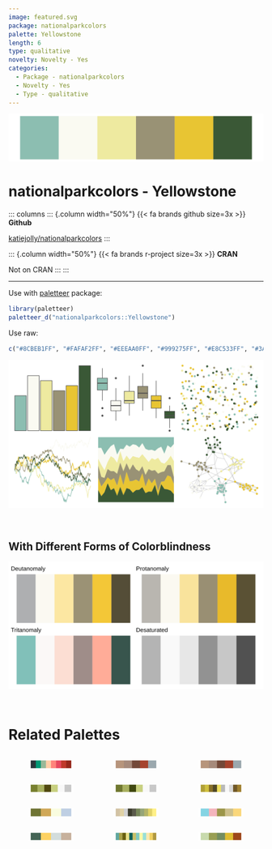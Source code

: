 ```yaml
---
image: featured.svg
package: nationalparkcolors
palette: Yellowstone
length: 6
type: qualitative
novelty: Novelty - Yes
categories:
  - Package - nationalparkcolors
  - Novelty - Yes
  - Type - qualitative
---
```


![](featured.svg)

# nationalparkcolors - Yellowstone 

::: columns
::: {.column width="50%"}
{{< fa brands github size=3x >}}
**Github**

[katiejolly/nationalparkcolors](https://github.com/katiejolly/nationalparkcolors)
:::

::: {.column width="50%"}
{{< fa brands r-project size=3x >}}
**CRAN**

Not on CRAN
:::
:::

<hr> 

Use with [paletteer](https://emilhvitfeldt.github.io/paletteer/) package:

```r
library(paletteer)
paletteer_d("nationalparkcolors::Yellowstone")
```

Use raw:

```r
c("#8CBEB1FF", "#FAFAF2FF", "#EEEAA0FF", "#999275FF", "#E8C533FF", "#3A5836FF")
``` 

![](examples.png) 

  <br>
  
  ## With Different Forms of Colorblindness
  
  ![](colorblind.svg) 

<br>

# Related Palettes

<div class="list" style="display: grid; grid-template-columns: auto auto auto;"> <figure class="figure">
<a href="../../awtools/a_palette/"> <img src="../../awtools/a_palette/featured.svg" style="width: 100%;" class="figure-img"></a>
</figure> <figure class="figure">
<a href="../../ButterflyColors/hamadryas_feronia/"> <img src="../../ButterflyColors/hamadryas_feronia/featured.svg" style="width: 100%;" class="figure-img"></a>
</figure> <figure class="figure">
<a href="../../ButterflyColors/hamadryas_feronia/"> <img src="../../ButterflyColors/hamadryas_feronia/featured.svg" style="width: 100%;" class="figure-img"></a>
</figure> <figure class="figure">
<a href="../../palettetown/graveler/"> <img src="../../palettetown/graveler/featured.svg" style="width: 100%;" class="figure-img"></a>
</figure> <figure class="figure">
<a href="../../palettetown/geodude/"> <img src="../../palettetown/geodude/featured.svg" style="width: 100%;" class="figure-img"></a>
</figure> <figure class="figure">
<a href="../../palettetown/shedinja/"> <img src="../../palettetown/shedinja/featured.svg" style="width: 100%;" class="figure-img"></a>
</figure> <figure class="figure">
<a href="../../waRhol/camo_87_5/"> <img src="../../waRhol/camo_87_5/featured.svg" style="width: 100%;" class="figure-img"></a>
</figure> <figure class="figure">
<a href="../../impressionist.colors/melon_et_peches/"> <img src="../../impressionist.colors/melon_et_peches/featured.svg" style="width: 100%;" class="figure-img"></a>
</figure> <figure class="figure">
<a href="../../wesanderson/Moonrise3/"> <img src="../../wesanderson/Moonrise3/featured.svg" style="width: 100%;" class="figure-img"></a>
</figure> <figure class="figure">
<a href="../../wesanderson/Chevalier1/"> <img src="../../wesanderson/Chevalier1/featured.svg" style="width: 100%;" class="figure-img"></a>
</figure> <figure class="figure">
<a href="../../palettetown/omastar/"> <img src="../../palettetown/omastar/featured.svg" style="width: 100%;" class="figure-img"></a>
</figure> <figure class="figure">
<a href="../../lisa/RemediosVaro/"> <img src="../../lisa/RemediosVaro/featured.svg" style="width: 100%;" class="figure-img"></a>
</figure> 
</div>
